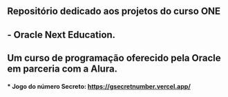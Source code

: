 ## Repositório dedicado aos projetos do curso ONE
## - Oracle Next Education.
## Um curso de programação oferecido pela Oracle em parceria com a Alura.



#### * Jogo do número Secreto: https://gsecretnumber.vercel.app/
